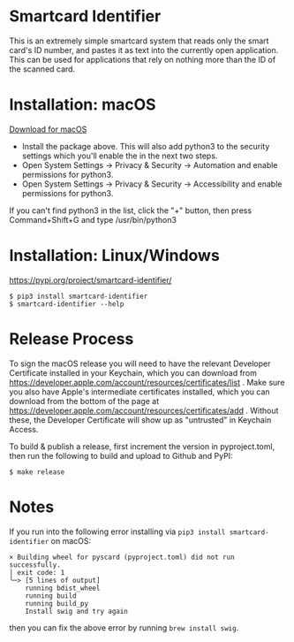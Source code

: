 # Smartcard Identifier

This is an extremely simple smartcard system that reads only the smart card's
ID number, and pastes it as text into the currently open application. This can
be used for applications that rely on nothing more than the ID of the
scanned card.


# Installation: macOS

[Download for macOS](https://github.com/shortstorybox/smartcard-identifier/releases/latest)

 * Install the package above. This will also add python3 to the security settings
   which you'll enable the in the next two steps.
 * Open System Settings -> Privacy & Security -> Automation and enable permissions for python3.
 * Open System Settings -> Privacy & Security -> Accessibility and enable permissions for python3.

If you can't find python3 in the list, click the "+" button, then
press Command+Shift+G and type /usr/bin/python3

# Installation: Linux/Windows

https://pypi.org/project/smartcard-identifier/

    $ pip3 install smartcard-identifier
    $ smartcard-identifier --help


# Release Process

To sign the macOS release you will need to have the relevant Developer
Certificate installed in your Keychain, which you can download from
https://developer.apple.com/account/resources/certificates/list . Make sure
you also have Apple's intermediate certificates installed, which you can download
from the bottom of the page at
https://developer.apple.com/account/resources/certificates/add . Without these,
the Developer Certificate will show up as "untrusted" in Keychain Access.


To build & publish a release, first increment the version in pyproject.toml,
then run the following to build and upload to Github and PyPI:

    $ make release

# Notes

If you run into the following error installing via `pip3 install smartcard-identifier` on macOS:

    × Building wheel for pyscard (pyproject.toml) did not run successfully.
    │ exit code: 1
    ╰─> [5 lines of output]
        running bdist_wheel
        running build
        running build_py
        Install swig and try again

then you can fix the above error by running `brew install swig`.
